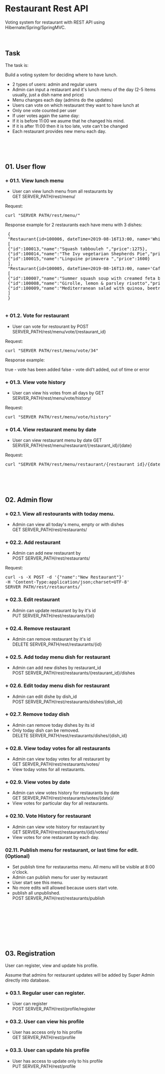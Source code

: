 # Restaurant Rest API
Voting system for restaurant with REST API using Hibernate/Spring/SpringMVC.
<br/><br/><br/>

## Task
The task is:

Build a voting system for deciding where to have lunch.

- 2 types of users: admin and regular users
- Admin can input a restaurant and it's lunch menu of the day (2-5 items usually, just a dish name and price)
- Menu changes each day (admins do the updates)
- Users can vote on which restaurant they want to have lunch at
- Only one vote counted per user
- If user votes again the same day:
- If it is before 11:00 we asume that he changed his mind.
- If it is after 11:00 then it is too late, vote can't be changed
- Each restaurant provides new menu each day.

<br/><br/><br/>

## 01. User flow 

### + 01.1. View lunch menu
- User can view lunch menu from all restaurants by 
<br/>GET SERVER_PATH/rest/menu/

Request:
 <pre>curl "SERVER_PATH/rest/menu/"</pre>

Response example for 2 restaurants each have menu with 3 dishes:
 <pre> {
 "Restaurant{id=100006, dateTime=2019-08-16T13:00, name='White Rabbit'}":
 [
 {"id":100013,"name":"Squash tabbouleh ","price":1275},
 {"id":100014,"name":"The Ivy vegetarian Shepherds Pie","price":1433},
 {"id":100015,"name":"Linguine primavera ","price":1600}
 ],
 "Restaurant{id=100005, dateTime=2019-08-16T13:00, name='Cafe Pushkin'}":
 [
 {"id":100007,"name":"Summer squash soup with creamed feta biscuits","price":875},
 {"id":100008,"name":"Girolle, lemon & parsley risotto","price":1500},
 {"id":100009,"name":"Mediterranean salad with quinoa, beetroot, datterini & olives","price":2250}
 ]
 }
   </pre>


### + 01.2. Vote for restaurant 
- User can vote for restourant by POST SERVER_PATH/rest/menu/vote/{restaurant_id} 

Request:
 <pre>curl "SERVER_PATH/rest/menu/vote/34"</pre>

Response example:

true - vote has been added
false - vote did't added, out of time or error

### + 01.3. View vote history 
- User can view his votes from all days by GET SERVER_PATH/rest/menu/vote/history/ 

Request:
 <pre>curl "SERVER_PATH/rest/menu/vote/history"</pre>

### + 01.4. View restaurant menu by date 
- User can view restaurant menu by date GET SERVER_PATH/rest/menu/restaurant/{restaurant_id}/{date} 

Request:
 <pre>curl "SERVER_PATH/rest/menu/restaurant/{restaurant_id}/{date}"</pre>



 
<br/><br/><br/>

## 02. Admin flow 

### + 02.1. View all restourants with today menu.
- Admin can view all today's menu, empty or with dishes
<br/>GET SERVER_PATH/rest/restaurants/

### + 02.2. Add restaurant
- Admin can add new restaurant by 
<br/>POST SERVER_PATH/rest/restaurants/

Request: 
<pre>
curl -s -X POST -d '{"name":"New Restaurant"}' 
-H 'Content-Type:application/json;charset=UTF-8' 
SERVER_PATH/rest/restaurants/`
</pre>

### + 02.3. Edit restaurant
- Admin can update restaurant by by it's id
<br/>PUT SERVER_PATH/rest/restaurants/{id}

### + 02.4. Remove restaurant
- Admin can remove restaurant by it's id 
<br/>DELETE SERVER_PATH/rest/restaurants/{id}

### + 02.5. Add today menu dish for restaurant 
- Admin can add new dishes by restaurant_id 
<br/>POST SERVER_PATH/rest/restaurants/{restaurant_id}/dishes

### + 02.6. Edit today menu dish for restaurant 
- Admin can edit dishe by dish_id 
<br/>POST SERVER_PATH/rest/restaurants/dishes/{dish_id}

### + 02.7. Remove today dish 
- Admin can remove today dishes by its id
- Only today  dish can be removed.
<br/>DELETE SERVER_PATH/rest/restaurants/dishes/{dish_id}

### + 02.8. View today votes for all restaurants
- Admin can view today votes for all restaurant by 
<br/>GET SERVER_PATH/rest/restaurants/votes/
- View today votes for all restaurants.

### + 02.9. View votes by date 
- Admin can view votes history for restaurants by date 
<br/>GET SERVER_PATH/rest/restaurants/votes/{date}/
- View votes for particular day for all restaurants.

### + 02.10. Vote History for restaurant
- Admin can view vote history for restaurant by 
<br/>GET SERVER_PATH/rest/restaurants/{id}/votes/
- View votes for one restaurant by each day.

### 02.11. Publish menu for restaurant, or last time for edit.  (Optional)
- Set publish time for restaurantss menu. All menu will be visible at 8:00 o'clock.
- Admin can publish menu for user by restaurant
- User start see this menu.
- No more edits will allowed because users start vote.
- publish all unpublished.
<br/>POST SERVER_PATH/rest/restaurants/publish

<br/><br/><br/>

<br/><br/><br/>

## 03. Registration

User can register, view and update his profile.

Assume that admins for restaurant updates will be added by 
Super Admin directly into database.    

### + 03.1. Regular user can register.
- User can register
<br/>POST SERVER_PATH/rest/profile/register

### + 03.2. User can view his profile 
- User has access only to his profile
<br/>GET SERVER_PATH/rest/profile

### + 03.3. User can update his profile 
- User has access to update only to his profile
<br/>PUT SERVER_PATH/rest/profile




